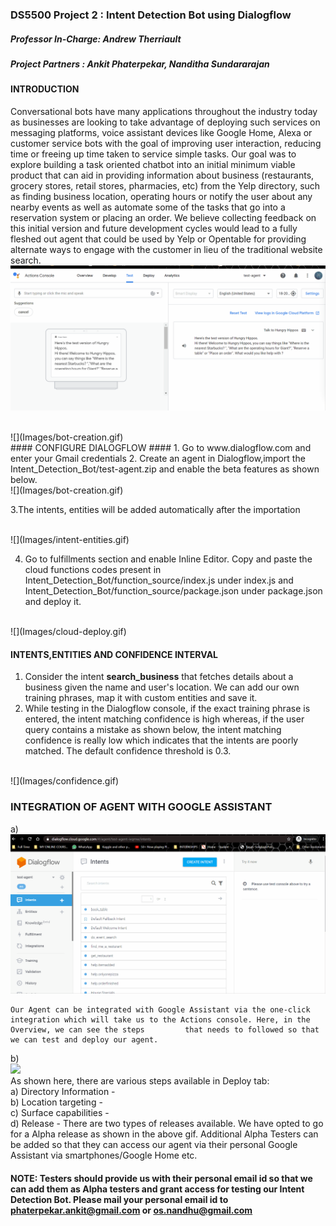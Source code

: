 ### DS5500 Project 2 : Intent Detection Bot using Dialogflow
##### ***Professor In-Charge: Andrew Therriault***
##### ***Project Partners : Ankit Phaterpekar, Nanditha Sundararajan***

#### INTRODUCTION ####
Conversational bots have many applications throughout the industry today as businesses are looking to take advantage of deploying such services on messaging platforms, voice assistant devices like Google Home, Alexa or customer service bots with the goal of improving user interaction, reducing time or freeing up time taken to service simple tasks.
Our goal was to explore building a task oriented chatbot into an initial minimum viable product that can aid in providing information about business (restaurants, grocery stores, retail stores, pharmacies, etc) from the Yelp directory, such as finding business location, operating hours or notify the user about any nearby events as well as  automate some of the tasks that go into a reservation system or placing an order. We believe collecting feedback on this initial version and future development cycles would lead to a fully fleshed out agent that could be used by Yelp or Opentable for providing alternate ways to engage with the customer in lieu of the traditional website search.
<br />
![](Images/google-assistant.gif) <br />

<br />
![](Images/bot-creation.gif) <br />
#### CONFIGURE DIALOGFLOW ####
1. Go to www.dialogflow.com and enter your Gmail credentials
2. Create an agent in Dialogflow,import the Intent_Detection_Bot/test-agent.zip and enable the beta features as shown below.

<br />
![](Images/bot-creation.gif) <br />

3.The intents, entities will be added automatically after the importation

<br />
![](Images/intent-entities.gif)<br />

4. Go to fulfillments section and enable Inline Editor. Copy and paste the cloud functions codes present in Intent_Detection_Bot/function_source/index.js under index.js and Intent_Detection_Bot/function_source/package.json under package.json and deploy it.

<br />
![](Images/cloud-deploy.gif)<br />

#### INTENTS,ENTITIES AND CONFIDENCE INTERVAL ####
1. Consider the intent **search_business** that fetches details about a business given the name and user's location. We can add our own training phrases, map it with custom      entities and save it.
2. While testing in the Dialogflow console, if the exact training phrase is entered, the intent matching confidence is high whereas, if the user query contains a mistake as shown below, the intent matching confidence is really low which indicates that the intents are poorly matched. The default confidence threshold is 0.3. 
<br />
![](Images/confidence.gif) <br />

### INTEGRATION OF AGENT WITH GOOGLE ASSISTANT <br />
a)  <br />
    ![](Images/test-integration.gif) <br />
    
    Our Agent can be integrated with Google Assistant via the one-click integration which will take us to the Actions console. Here, in the Overview, we can see the steps         that needs to followed so that we can test and deploy our agent.
    
b)  <br />
    ![](Images/deploy-release.gif) <br />
    As shown here, there are various steps available in Deploy tab:<br />
     a) Directory Information - <br />
     b) Location targeting - <br />
     c) Surface capabilities -<br />
     d) Release - There are two types of releases available. We have opted to go for a Alpha release as shown in the above gif. Additional Alpha Testers can be added so that      they can access our agent via their personal Google Assistant via smartphones/Google Home etc.
#### NOTE: Testers should provide us with their personal email id so that we can add them as Alpha testers and grant access for testing our Intent Detection Bot. Please mail your personal email id to phaterpekar.ankit@gmail.com or os.nandhu@gmail.com







